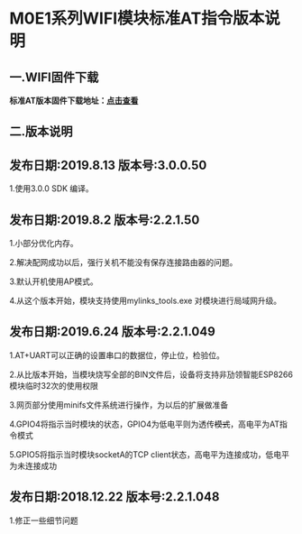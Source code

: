 # M0E1系列WIFI模块标准AT指令版本说明

## 一.WIFI固件下载

**标准AT版本固件下载地址：[点击查看](http://mqlinks.tpddns.cn:1888/kodexplorer/index.php?share/folder&user=100&sid=WF2uYeh5)**

## 二.版本说明

## 发布日期:2019.8.13 版本号:3.0.0.50

1.使用3.0.0 SDK 编译。

## 发布日期:2019.8.2 版本号:2.2.1.50

1.小部分优化内存。

2.解决配网成功以后，强行关机不能没有保存连接路由器的问题。

3.默认开机使用AP模式。

4.从这个版本开始，模块支持使用mylinks_tools.exe 对模块进行局域网升级。

## 发布日期:2019.6.24 版本号:2.2.1.049

1.AT+UART可以正确的设置串口的数据位，停止位，检验位。

2.从比版本开始，当模块烧写全部的BIN文件后，设备将支持非劢领智能ESP8266模块临时32次的使用权限

3.网页部分使用minifs文件系统进行操作，为以后的扩展做准备

4.GPIO4将指示当时模块的状态，GPIO4为低电平则为透传~~模式~~，高电平为AT指令模式

5.GPIO5将指示当时模块socketA的TCP client状态，高电平为连接成功，低电平为未连接成功

## 发布日期:2018.12.22 版本号:2.2.1.048

1.修正一些细节问题
